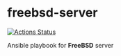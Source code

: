 # freebsd-server

[![Actions Status](https://github.com/charlesrocket/freebsd-server/workflows/Ansible%20Lint/badge.svg)](https://github.com/charlesrocket/freebsd-server/actions)

Ansible playbook for **FreeBSD** server
